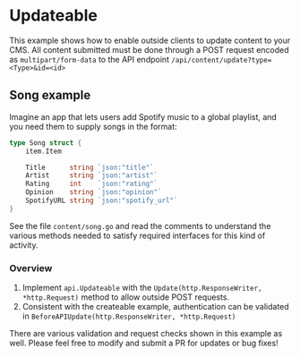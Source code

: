 # Updateable

This example shows how to enable outside clients to update content to your CMS.
All content submitted must be done through a POST request encoded as `multipart/form-data`
to the API endpoint `/api/content/update?type=<Type>&id=<id>`

## Song example
Imagine an app that lets users add Spotify music to a global playlist, and you need them
to supply songs in the format:
```go
type Song struct {
	item.Item

	Title      string `json:"title"`
	Artist     string `json:"artist"`
	Rating     int    `json:"rating"`
	Opinion    string `json:"opinion"`
	SpotifyURL string `json:"spotify_url"`
}
```

See the file `content/song.go` and read the comments to understand the various
methods needed to satisfy required interfaces for this kind of activity.

### Overview
1. Implement `api.Updateable` with the `Update(http.ResponseWriter, *http.Request)` method to allow outside POST requests. 
2. Consistent with the createable example, authentication can be validated in `BeforeAPIUpdate(http.ResponseWriter, *http.Request)`

There are various validation and request checks shown in this example as well. 
Please feel free to modify and submit a PR for updates or bug fixes!


